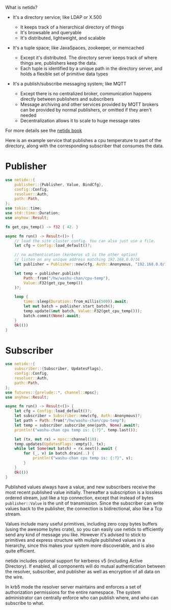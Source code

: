 What is netidx?

- It's a directory service; like LDAP or X.500
  - It keeps track of a hierarchical directory of things
  - It's browsable and queryable
  - It's distributed, lightweight, and scalable

- It's a tuple space; like JavaSpaces, zookeeper, or memcached
  - Except it's distributed. The directory server keeps track of where
    things are, publishers keep the data.
  - Each tuple is identified by a unique path in the directory server,
    and holds a flexible set of primitive data types

- It's a publish/subscribe messaging system; like MQTT
  - Except there is no centralized broker, communication happens
    directly between publishers and subscribers
  - Message archiving and other services provided by MQTT brokers can
    be provided by normal publishers, or omitted if they aren't needed
  - Decentralization allows it to scale to huge message rates

For more details see the [netidx book](https://estokes.github.io/netidx-book/)

Here is an example service that publishes a cpu temperature to
part of the directory, along with the corresponding subscriber
that consumes the data.

# Publisher
```rust
use netidx::{
    publisher::{Publisher, Value, BindCfg},
    config::Config,
    resolver::Auth,
    path::Path,
};
use tokio::time;
use std::time::Duration;
use anyhow::Result;

fn get_cpu_temp() -> f32 { 42. }

async fn run() -> Result<()> {
    // load the site cluster config. You can also just use a file.
    let cfg = Config::load_default()?;

    // no authentication (kerberos v5 is the other option)
    // listen on any unique address matching 192.168.0.0/16
    let publisher = Publisher::new(cfg, Auth::Anonymous, "192.168.0.0/16".parse()?).await?;

    let temp = publisher.publish(
        Path::from("/hw/washu-chan/cpu-temp"),
        Value::F32(get_cpu_temp())
    )?;

    loop {
        time::sleep(Duration::from_millis(500)).await;
        let mut batch = publisher.start_batch();
        temp.update(&mut batch, Value::F32(get_cpu_temp()));
        batch.commit(None).await;
    }
    Ok(())
}
```

# Subscriber
```rust
use netidx::{
    subscriber::{Subscriber, UpdatesFlags},
    config::Config,
    resolver::Auth,
    path::Path,
};
use futures::{prelude::*, channel::mpsc};
use anyhow::Result;

async fn run() -> Result<()> {
    let cfg = Config::load_default()?;
    let subscriber = Subscriber::new(cfg, Auth::Anonymous)?;
    let path = Path::from("/hw/washu-chan/cpu-temp");
    let temp = subscriber.subscribe_one(path, None).await?;
    println!("washu-chan cpu temp is: {:?}", temp.last());

    let (tx, mut rx) = mpsc::channel(10);
    temp.updates(UpdatesFlags::empty(), tx);
    while let Some(mut batch) = rx.next().await {
        for (_, v) in batch.drain(..) {
            println!("washu-chan cpu temp is: {:?}", v);
        }
    }
    Ok(())
}
```

Published values always have a value, and new subscribers receive
the most recent published value initially. Thereafter a
subscription is a lossless ordered stream, just like a tcp
connection, except that instead of bytes `publisher::Value` is the
unit of transmission. Since the subscriber can write values back
to the publisher, the connection is bidirectional, also like a Tcp
stream.

Values include many useful primitives, including zero copy bytes
buffers (using the awesome bytes crate), so you can easily use
netidx to efficiently send any kind of message you like. However
it's advised to stick to primitives and express structure with
muliple published values in a hierarchy, since this makes your
system more discoverable, and is also quite efficient.

netidx includes optional support for kerberos v5 (including Active
Directory). If enabled, all components will do mutual
authentication between the resolver, subscriber, and publisher as
well as encryption of all data on the wire.

In krb5 mode the resolver server maintains and enforces a set of
authorization permissions for the entire namespace. The system
administrator can centrally enforce who can publish where, and who
can subscribe to what.
